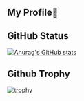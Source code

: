## My Profile🌱

## GitHub Status
[![Anurag's GitHub stats](https://github-readme-stats.vercel.app/api?username=shusaku009&theme=dark)](https://github.com/shusaku009/github-readme-stats)

## Github Trophy
[![trophy](https://github-profile-trophy.vercel.app/?username=shusaku009&rank=-C,-B&theme=dracula)](https://github.com/shusaku009/github-profile-trophy)

<!--
**shusaku009/shusaku009** is a ✨ _special_ ✨ repository because its `README.md` (this file) appears on your GitHub profile.

Here are some ideas to get you started:

<p align="left">
  <a href="https://github.com/shusaku009/shusaku009/">
    <img src="https://komarev.com/ghpvc/?username=shusaku009" alt="shusaku009" />
  </a>
  <a href="http://twitter.com/shusaku009">
    <img height="20" src="https://img.shields.io/twitter/follow/shusaku009?label=Twitter&logo=twitter&style=flat" />
  </a>
  <a href="https://github.com/shusaku009">
    <img height="20" src="https://img.shields.io/github/followers/shusaku009?label=follow&logo=github&style=flat" />
  </a>
  <a href="https://www.reddit.com/user/shusaku009">
    <img height="20" src="https://img.shields.io/reddit/user-karma/combined/shusaku009?label=Reddit&logo=reddit&style=flat" />
  </a>
  <a href="https://stackoverflow.com/users/5720201/shusaku009">
    <img height="20" src="https://img.shields.io/stackexchange/stackoverflow/r/5720201?label=StackOverflow&logo=stack-overflow&style=flat" />
  </a>
  <a href="http://qiita.com/shusaku009">
    <img height="20" src="https://qiita-badge.apiapi.app/s/shusaku009/posts.svg" />
  </a>
  <//qiita.com/shusaku009">
    <img height="20" src="https://qiita-badge.apiapi.app/s/shusaku009/contributions.svg" />
  </a>
</p>

- 🔭 I’m currently working on ...
- 🌱 I’m currently learning ...
- 👯 I’m looking to collaborate on ...
- 🤔 I’m looking for help with ...
- 💬 Ask me about ...
- 📫 How to reach me: ...
- 😄 Pronouns: ...
- ⚡ Fun fact: ...
-->
